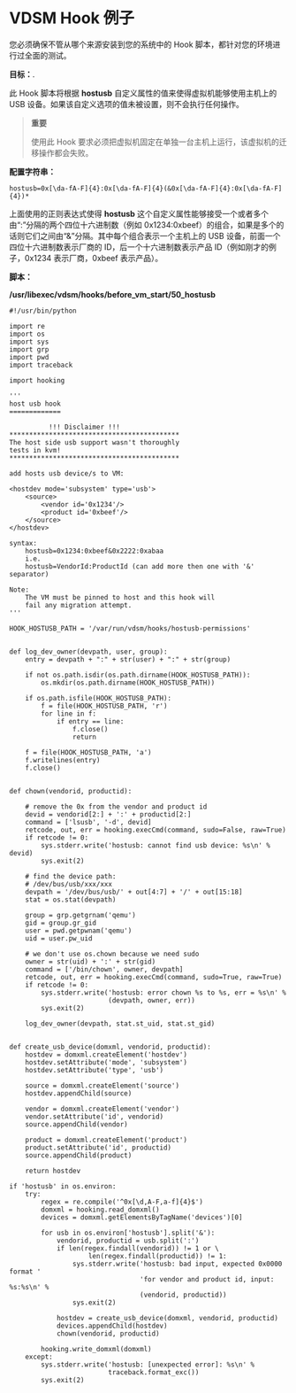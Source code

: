 # VDSM Hook 例子

您必须确保不管从哪个来源安装到您的系统中的 Hook
脚本，都针对您的环境进行过全面的测试。

**目标：**.

此 Hook 脚本将根据 **hostusb** 自定义属性的值来使得虚拟机能够使用主机上的
USB 设备。如果该自定义选项的值未被设置，则不会执行任何操作。

> **重要**
>
> 使用此 Hook
> 要求必须把虚拟机固定在单独一台主机上运行，该虚拟机的迁移操作都会失败。

**配置字符串：**

    hostusb=0x[\da-fA-F]{4}:0x[\da-fA-F]{4}(&0x[\da-fA-F]{4}:0x[\da-fA-F]{4})*


上面使用的正则表达式使得 **hostusb**
这个自定义属性能够接受一个或者多个由“:”分隔的两个四位十六进制数（例如
0x1234:0xbeef）的组合，如果是多个的话则它们之间由“&”分隔。其中每个组合表示一个主机上的
USB 设备，前面一个四位十六进制数表示厂商的 ID，后一个十六进制数表示产品
ID（例如刚才的例子，0x1234 表示厂商，0xbeef 表示产品）。

**脚本：**

**/usr/libexec/vdsm/hooks/before\_vm\_start/50\_hostusb**


    #!/usr/bin/python

    import re
    import os
    import sys
    import grp
    import pwd
    import traceback

    import hooking

    '''
    host usb hook
    =============

              !!! Disclaimer !!!
    *******************************************
    The host side usb support wasn't thoroughly
    tests in kvm!
    *******************************************

    add hosts usb device/s to VM:

    <hostdev mode='subsystem' type='usb'>
        <source>
            <vendor id='0x1234'/>
            <product id='0xbeef'/>
        </source>
    </hostdev>

    syntax:
        hostusb=0x1234:0xbeef&0x2222:0xabaa
        i.e.
        hostusb=VendorId:ProductId (can add more then one with '&' separator)

    Note:
        The VM must be pinned to host and this hook will
        fail any migration attempt.
    '''

    HOOK_HOSTUSB_PATH = '/var/run/vdsm/hooks/hostusb-permissions'


    def log_dev_owner(devpath, user, group):
        entry = devpath + ":" + str(user) + ":" + str(group)

        if not os.path.isdir(os.path.dirname(HOOK_HOSTUSB_PATH)):
            os.mkdir(os.path.dirname(HOOK_HOSTUSB_PATH))

        if os.path.isfile(HOOK_HOSTUSB_PATH):
            f = file(HOOK_HOSTUSB_PATH, 'r')
            for line in f:
                if entry == line:
                    f.close()
                    return

        f = file(HOOK_HOSTUSB_PATH, 'a')
        f.writelines(entry)
        f.close()


    def chown(vendorid, productid):

        # remove the 0x from the vendor and product id
        devid = vendorid[2:] + ':' + productid[2:]
        command = ['lsusb', '-d', devid]
        retcode, out, err = hooking.execCmd(command, sudo=False, raw=True)
        if retcode != 0:
            sys.stderr.write('hostusb: cannot find usb device: %s\n' % devid)
            sys.exit(2)

        # find the device path:
        # /dev/bus/usb/xxx/xxx
        devpath = '/dev/bus/usb/' + out[4:7] + '/' + out[15:18]
        stat = os.stat(devpath)

        group = grp.getgrnam('qemu')
        gid = group.gr_gid
        user = pwd.getpwnam('qemu')
        uid = user.pw_uid

        # we don't use os.chown because we need sudo
        owner = str(uid) + ':' + str(gid)
        command = ['/bin/chown', owner, devpath]
        retcode, out, err = hooking.execCmd(command, sudo=True, raw=True)
        if retcode != 0:
            sys.stderr.write('hostusb: error chown %s to %s, err = %s\n' %
                             (devpath, owner, err))
            sys.exit(2)

        log_dev_owner(devpath, stat.st_uid, stat.st_gid)


    def create_usb_device(domxml, vendorid, productid):
        hostdev = domxml.createElement('hostdev')
        hostdev.setAttribute('mode', 'subsystem')
        hostdev.setAttribute('type', 'usb')

        source = domxml.createElement('source')
        hostdev.appendChild(source)

        vendor = domxml.createElement('vendor')
        vendor.setAttribute('id', vendorid)
        source.appendChild(vendor)

        product = domxml.createElement('product')
        product.setAttribute('id', productid)
        source.appendChild(product)

        return hostdev

    if 'hostusb' in os.environ:
        try:
            regex = re.compile('^0x[\d,A-F,a-f]{4}$')
            domxml = hooking.read_domxml()
            devices = domxml.getElementsByTagName('devices')[0]

            for usb in os.environ['hostusb'].split('&'):
                vendorid, productid = usb.split(':')
                if len(regex.findall(vendorid)) != 1 or \
                        len(regex.findall(productid)) != 1:
                    sys.stderr.write('hostusb: bad input, expected 0x0000 format '
                                     'for vendor and product id, input: %s:%s\n' %
                                     (vendorid, productid))
                    sys.exit(2)

                hostdev = create_usb_device(domxml, vendorid, productid)
                devices.appendChild(hostdev)
                chown(vendorid, productid)

            hooking.write_domxml(domxml)
        except:
            sys.stderr.write('hostusb: [unexpected error]: %s\n' %
                             traceback.format_exc())
            sys.exit(2)



